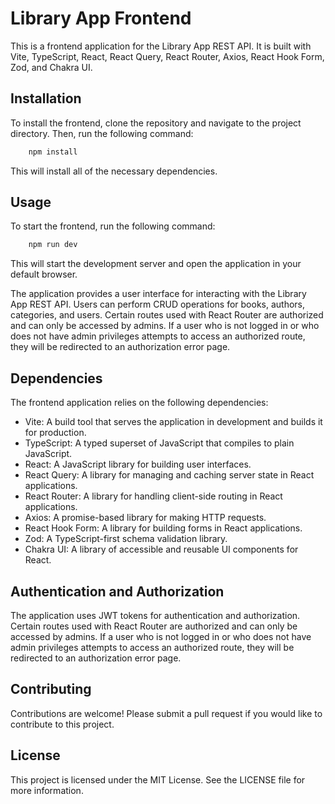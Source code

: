 # Library App Frontend

This is a frontend application for the Library App REST API. It is built with Vite, TypeScript, React, React Query, React Router, Axios, React Hook Form, Zod, and Chakra UI.

## Installation

To install the frontend, clone the repository and navigate to the project directory. Then, run the following command:

```javascript
    npm install
```

This will install all of the necessary dependencies.

## Usage

To start the frontend, run the following command:

```javascript
    npm run dev
```

This will start the development server and open the application in your default browser.

The application provides a user interface for interacting with the Library App REST API. Users can perform CRUD operations for books, authors, categories, and users. Certain routes used with React Router are authorized and can only be accessed by admins. If a user who is not logged in or who does not have admin privileges attempts to access an authorized route, they will be redirected to an authorization error page.

## Dependencies

The frontend application relies on the following dependencies:

- Vite: A build tool that serves the application in development and builds it for production.
- TypeScript: A typed superset of JavaScript that compiles to plain JavaScript.
- React: A JavaScript library for building user interfaces.
- React Query: A library for managing and caching server state in React applications.
- React Router: A library for handling client-side routing in React applications.
- Axios: A promise-based library for making HTTP requests.
- React Hook Form: A library for building forms in React applications.
- Zod: A TypeScript-first schema validation library.
- Chakra UI: A library of accessible and reusable UI components for React.

## Authentication and Authorization

The application uses JWT tokens for authentication and authorization. Certain routes used with React Router are authorized and can only be accessed by admins. If a user who is not logged in or who does not have admin privileges attempts to access an authorized route, they will be redirected to an authorization error page.

## Contributing

Contributions are welcome! Please submit a pull request if you would like to contribute to this project.

## License

This project is licensed under the MIT License. See the LICENSE file for more information.
